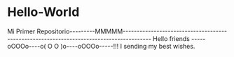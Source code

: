 Hello-World
===========

Mi Primer Repositorio---------MMMMM----------------------------------------------------------------------------------------
Hello friends -----oOOOo----o( O O )o----oOOOo-----!!! I sending my best wishes.                             

